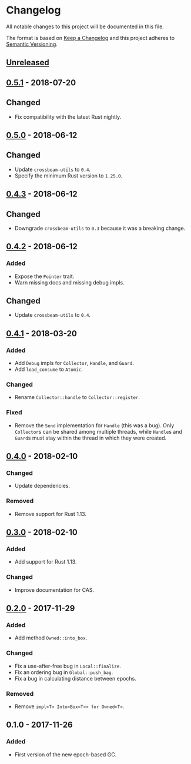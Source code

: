 # Changelog
All notable changes to this project will be documented in this file.

The format is based on [Keep a Changelog](http://keepachangelog.com/en/1.0.0/)
and this project adheres to [Semantic Versioning](http://semver.org/spec/v2.0.0.html).

## [Unreleased]

## [0.5.1] - 2018-07-20
## Changed
- Fix compatibility with the latest Rust nightly.

## [0.5.0] - 2018-06-12
## Changed
- Update `crossbeam-utils` to `0.4`.
- Specify the minimum Rust version to `1.25.0`.

## [0.4.3] - 2018-06-12
## Changed
- Downgrade `crossbeam-utils` to `0.3` because it was a breaking change.

## [0.4.2] - 2018-06-12
### Added
- Expose the `Pointer` trait.
- Warn missing docs and missing debug impls.

## Changed
- Update `crossbeam-utils` to `0.4`.

## [0.4.1] - 2018-03-20
### Added
- Add `Debug` impls for `Collector`, `Handle`, and `Guard`.
- Add `load_consume` to `Atomic`.

### Changed
- Rename `Collector::handle` to `Collector::register`.

### Fixed
- Remove the `Send` implementation for `Handle` (this was a bug). Only
  `Collector`s can be shared among multiple threads, while `Handle`s and
  `Guard`s must stay within the thread in which they were created.

## [0.4.0] - 2018-02-10
### Changed
- Update dependencies.

### Removed
- Remove support for Rust 1.13.

## [0.3.0] - 2018-02-10
### Added
- Add support for Rust 1.13.

### Changed
- Improve documentation for CAS.

## [0.2.0] - 2017-11-29
### Added
- Add method `Owned::into_box`.

### Changed
- Fix a use-after-free bug in `Local::finalize`.
- Fix an ordering bug in `Global::push_bag`.
- Fix a bug in calculating distance between epochs.

### Removed
- Remove `impl<T> Into<Box<T>> for Owned<T>`.

## 0.1.0 - 2017-11-26
### Added
- First version of the new epoch-based GC.

[Unreleased]: https://github.com/crossbeam-rs/crossbeam-epoch/compare/v0.5.1...HEAD
[0.5.1]: https://github.com/crossbeam-rs/crossbeam-epoch/compare/v0.5.0...v0.5.1
[0.5.0]: https://github.com/crossbeam-rs/crossbeam-epoch/compare/v0.4.3...v0.5.0
[0.4.3]: https://github.com/crossbeam-rs/crossbeam-epoch/compare/v0.4.2...v0.4.3
[0.4.2]: https://github.com/crossbeam-rs/crossbeam-epoch/compare/v0.4.1...v0.4.2
[0.4.1]: https://github.com/crossbeam-rs/crossbeam-epoch/compare/v0.4.0...v0.4.1
[0.4.0]: https://github.com/crossbeam-rs/crossbeam-epoch/compare/v0.3.0...v0.4.0
[0.3.0]: https://github.com/crossbeam-rs/crossbeam-epoch/compare/v0.2.0...v0.3.0
[0.2.0]: https://github.com/crossbeam-rs/crossbeam-epoch/compare/v0.1.0...v0.2.0

